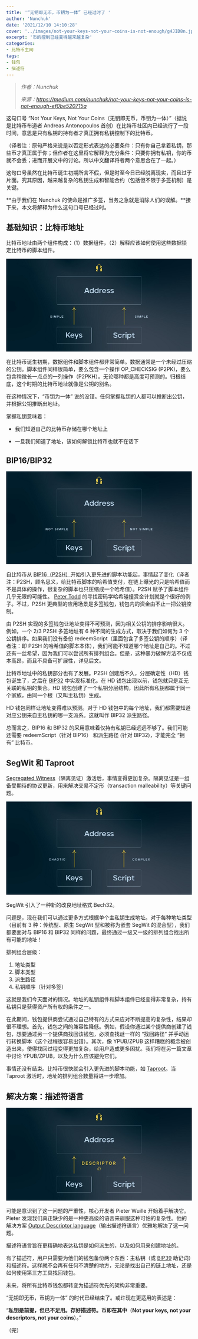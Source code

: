 ```yaml
---
title: '“无钥即无币，币钥为一体” 已经过时了 '
author: 'Nunchuk'
date: '2021/12/10 14:10:28'
cover: '../images/not-your-keys-not-your-coins-is-not-enough/g4JID8n.jpg'
excerpt: '币的控制已经变得越来越复杂'
categories:
- 比特币主网
tags:
- 钱包
- 描述符
---
```



> *作者：Nunchuk*
> 
> *来源：<https://medium.com/nunchuk/not-your-keys-not-your-coins-is-not-enough-ef0be520715a>*



这句口号 “Not Your Keys, Not Your Coins（无钥即无币，币钥为一体）”（据说是比特币布道者 Andreas Antonopoulos 首创）在比特币社区内已经流行了一段时间，意思是只有私钥的持有者才真正拥有私钥控制下的比特币。

（译者注：原句严格来说是以否定形式表达的必要条件：只有你自己拿着私钥，那些币才真正属于你；但作者在这里将它解释为充分条件：只要你拥有私钥，你的币就不会丢；进而开展文中的讨论。所以中文翻译将者两个意思合在了一起。）

这句口号虽然在比特币诞生初期所言不假，但是时至今日已经脱离现实，而且过于片面。究其原因，越来越复杂的私钥生成和智能合约（包括但不限于多签机制）是关键。

**由于我们在 Nunchuk 的使命是推广多签，当务之急就是消除人们的误解。**接下来，本文将解释为什么这句口号已经过时。

## 基础知识：比特币地址

比特币地址由两个组件构成：（1）数据组件，（2）解释应该如何使用这些数据锁定比特币的脚本组件。

![img](../images/not-your-keys-not-your-coins-is-not-enough/IM5KIk1.jpg)

在比特币诞生初期，数据组件和脚本组件都非常简单。数据通常是一个未经过压缩的公钥。脚本组件同样很简单，要么包含一个操作 OP_CHECKSIG (P2PK)，要么包含稍微长一点点的一列操作（P2PKH）。无论哪种都是高度可预测的。归根结底，这个时期的比特币地址就像是公钥的别名。

在这种情况下，“币钥为一体” 说的没错。任何掌握私钥的人都可以推断出公钥，并根据公钥推断出地址。

掌握私钥意味着：

- 我们知道自己的比特币存储在哪个地址上

- 一旦我们知道了地址，该如何解锁比特币也就不在话下

## BIP16/BIP32

﻿![img](../images/not-your-keys-not-your-coins-is-not-enough/IJv9eLT.jpg)

自比特币从 [BIP16（P2SH）](https://github.com/bitcoin/bips/blob/master/bip-0016.mediawiki)开始引入更先进的脚本功能起，事情起了变化（译者注：P2SH，顾名思义，给比特币脚本的哈希值支付，在链上曝光的只是哈希值而不是具体的操作，很复杂的脚本也只压缩成一个哈希值）。P2SH 赋予了脚本组件几乎无限的可能性。 [Peter Todd](https://bitcointalk.org/index.php?topic=293382.0) 的寻找密码学哈希碰撞赏金计划就是个很好的例子。不过，P2SH 更典型的应用场景是多签钱包，钱包内的资金由不止一把公钥控制。

由 P2SH 实现的多签钱包让地址变得不可预测，因为相关公钥的排序影响很大。例如，一个 2/3 P2SH 多签地址有 6 种不同的生成方式，取决于我们如何为 3 个公钥排序。如果我们没有备份 redeemScript（里面包含了多签公钥的顺序）（译者注：即 P2SH 的哈希值的脚本本体），我们可能不知道哪个地址是自己的。不过还有一丝希望，因为我们可以尝试所有排列组合。但是，这种暴力破解方法不仅成本高昂，而且不具备可扩展性，详见后文。

比特币地址中的私钥部分也有了发展。P2SH 创建后不久，分层确定性（HD）钱包诞生了，之后在 [BIP32](https://github.com/bitcoin/bips/blob/master/bip-0032.mediawiki) 中实现标准化。在 HD 钱包出现以前，钱包就只是互无关联的私钥的集合。HD 钱包创建了一个私钥分层结构，因此所有私钥都属于同一个家族，由同一个根（又叫主私钥）生成。

HD 钱包同样让地址变得难以预测。对于 HD 钱包中的每个地址，我们都需要知道对应公钥来自主私钥的哪一支派系。这就叫作 BIP32 派生路径。

总而言之，BIP16 和 BIP32 的采用意味着仅持有私钥已经远远不够了。我们可能还需要 redeemScript（针对 BIP16） 和派生路径 (针对 BIP32)，才能完全 “拥有” 比特币。

## SegWit 和 Taproot

[Segregated Witness](https://en.bitcoin.it/wiki/Segregated_Witness)（隔离见证）激活后，事情变得更加复杂。隔离见证是一组备受期待的协议更新，用来解决交易不定形（transaction malleability）等关键问题。

![img](../images/not-your-keys-not-your-coins-is-not-enough/3stlXuF.jpg)

SegWit 引入了一种新的改良地址格式 Bech32。

问题是，现在我们可以通过更多方式根据单个主私钥生成地址。对于每种地址类型（目前有 3 种：传统型、原生 SegWit 型和被称为嵌套 SegWit 的混合型），我们都要面对与 BIP16 和 BIP32 同样的问题，最终通过一级又一级的排列组合找出所有可能的地址！

排列组合层级：

1. 地址类型
2. 脚本类型
3. 派生路径
4. 私钥顺序（针对多签）

这就是我们今天面对的情况。地址的私钥组件和脚本组件已经变得非常复杂，持有私钥只是获得资产所有权的条件之一。

在此期间，钱包提供商尝试通过自己特有的方式来应对不断提高的复杂性，结果却很不理想。首先，钱包之间的兼容性降低。例如，假设你通过某个提供商创建了钱包，想要通过另一个提供商找回该钱包，必须查找谜一样的 “找回路径” 并手动运行转换脚本（这个过程很容易出错）。其次，像 YPUB/ZPUB 这样糟糕的概念被创造出来，使得找回过程变得更加复杂，给用户造成更多困扰。我们将在另一篇文章中讨论 YPUB/ZPUB，以及为什么应该避免它们。

事情还没有结束。比特币很快就会引入更先进的脚本功能，如 [Taproot](https://github.com/bitcoin/bips/blob/master/bip-0341.mediawiki)。当 Taproot 激活时，地址的排列组合数量将进一步增加。

## 解决方案：描述符语言

﻿![img](../images/not-your-keys-not-your-coins-is-not-enough/g4JID8n.jpg)

可能是意识到了这一问题的严重性，核心开发者 Pieter Wuille 开始着手解决它。Pieter 发现我们真正缺少的是一种更高级的语言来驯服这种可怕的复杂性。他的解决方案 [Output Descriptor language](https://github.com/bitcoin/bitcoin/blob/master/doc/descriptors.md)（输出描述符语言）优雅地解决了这一问题。

描述符语言旨在更精确地表达私钥是如何派生的，以及如何用来创建地址的。

有了描述符，用户只需要为他们的钱包备份两个东西：主私钥（或 [BIP39](https://github.com/bitcoin/bips/blob/master/bip-0039.mediawiki) 助记词）和描述符。这样就不会再有任何不清楚的地方，无论是找出自己的链上地址，还是如何使用第三方工具找回钱包。

未来，将所有比特币钱包都转变为描述符优先的架构非常重要。

“无钥即无币，币钥为一体” 的时代已经结束了。或许现在更适用的表述是：

“**私钥是前提，但已不足用。存好描述符。币即在其中**（**Not your keys, not your descriptors, not your coins**）。”

（完）